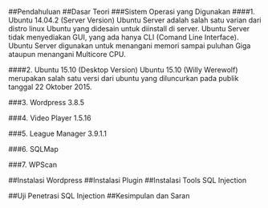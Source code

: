 ##Pendahuluan
##Dasar Teori
###Sistem Operasi yang Digunakan
####1. Ubuntu 14.04.2 (Server Version)
Ubuntu Server adalah salah satu varian dari distro linux Ubuntu yang didesain untuk diinstall di server. Ubuntu Server tidak menyediakan GUI, yang ada hanya CLI (Comand Line Interface). Ubuntu Server digunakan untuk menangani memori sampai puluhan Giga ataupun menangani Multicore CPU.

####2. Ubuntu 15.10 (Desktop Version)
Ubuntu 15.10 (Willy Werewolf) merupakan salah satu versi dari ubuntu yang diluncurkan pada publik tanggal 22 Oktober 2015. 

###3. Wordpress 3.8.5

###4. Video Player 1.5.16

###5. League Manager 3.9.1.1

###6. SQLMap

###7. WPScan


##Instalasi Wordpress
##Instalasi Plugin
##Instalasi Tools SQL Injection

##Uji Penetrasi SQL Injection
##Kesimpulan dan Saran